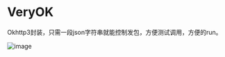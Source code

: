 # VeryOK

Okhttp3封装，只需一段json字符串就能控制发包，方便测试调用，方便的run。

![image](https://user-images.githubusercontent.com/71825704/166253440-50c4c549-4663-441b-92be-3307831644e7.png)
